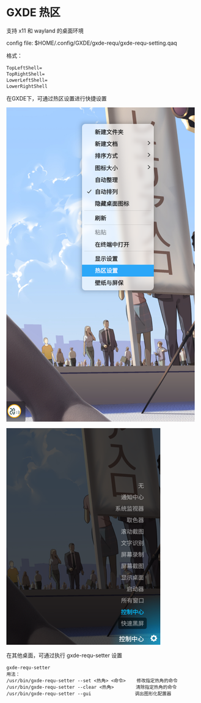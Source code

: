 # GXDE 热区

支持 x11 和 wayland 的桌面环境

config file: $HOME/.config/GXDE/gxde-requ/gxde-requ-setting.qaq

格式：
```
TopLeftShell=
TopRightShell=
LowerLeftShell=
LowerRightShell
```

在GXDE下，可通过热区设置进行快捷设置

![输入图片说明](screenshot1.png)

![输入图片说明](screenshot2.png)

在其他桌面，可通过执行 gxde-requ-setter 设置

```
gxde-requ-setter 
用法：
/usr/bin/gxde-requ-setter --set <热角> <命令>    修改指定热角的命令
/usr/bin/gxde-requ-setter --clear <热角>        清除指定热角的命令
/usr/bin/gxde-requ-setter --gui                调出图形化配置器

```

